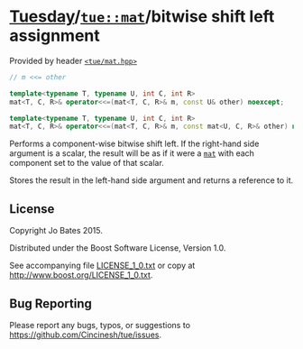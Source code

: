 [Tuesday](../../../README.md)/[`tue::mat`](../../headers/mat.md)/bitwise shift left assignment
==============================================================================================
Provided by header [`<tue/mat.hpp>`](../../headers/mat.md)

```c++
// m <<= other

template<typename T, typename U, int C, int R>
mat<T, C, R>& operator<<=(mat<T, C, R>& m, const U& other) noexcept;

template<typename T, typename U, int C, int R>
mat<T, C, R>& operator<<=(mat<T, C, R>& m, const mat<U, C, R>& other) noexcept;
```

Performs a component-wise bitwise shift left. If the right-hand side argument is
a scalar, the result will be as if it were a [`mat`](../../headers/mat.md) with
each component set to the value of that scalar.

Stores the result in the left-hand side argument and returns a reference to it.

License
-------
Copyright Jo Bates 2015.

Distributed under the Boost Software License, Version 1.0.

See accompanying file [LICENSE_1_0.txt](../../../LICENSE_1_0.txt) or copy at
http://www.boost.org/LICENSE_1_0.txt.

Bug Reporting
-------------
Please report any bugs, typos, or suggestions to
https://github.com/Cincinesh/tue/issues.

